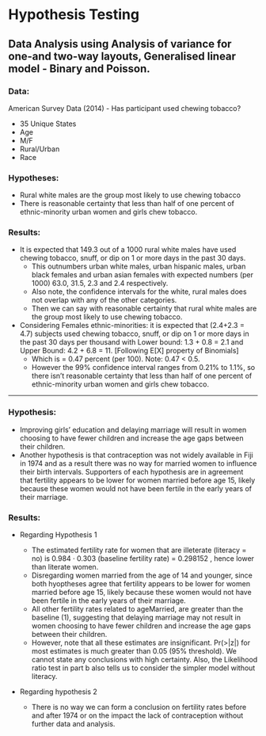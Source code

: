 # Hypothesis Testing
Data Analysis using Analysis of variance for one-and two-way layouts, Generalised linear model - Binary and Poisson. 
----
### Data:
American Survey Data (2014) - Has participant used chewing tobacco? 
- 35 Unique States
- Age
- M/F
- Rural/Urban
- Race

### Hypotheses: 
* Rural white males are the group most likely to use chewing tobacco
* There is reasonable certainty that less than half of one percent of ethnic-minority urban women and girls chew tobacco.

### Results:
* It is expected that 149.3 out of a 1000 rural white males have used chewing tobacco, snuff, or dip on 1 or more days in the past 30 days.
  * This outnumbers urban white males, urban hispanic males, urban black females and urban asian females with expected numbers (per 1000) 63.0, 31.5, 2.3 and 2.4 respectively.
  * Also note, the confidence intervals for the white, rural males does not overlap with any of the other categories.
  * Then we can say with reasonable certainty that rural white males are the group most likely to use chewing tobacco.
* Considering Females ethnic-minorities: it is expected that (2.4+2.3 = 4.7) subjects used chewing tobacco, snuff, or dip on 1 or more days in the past 30 days per thousand with Lower bound: 1.3 + 0.8 = 2.1 and Upper Bound: 4.2 + 6.8 = 11. [Following E[X] property of Binomials]
  * Which is = 0.47 percent (per 100). Note: 0.47 < 0.5.
  * However the 99% confidence interval ranges from 0.21% to 1.1%, so there isn’t reasonable certainty
  that less than half of one percent of ethnic-minority urban women and girls chew tobacco.

---
### Hypothesis: 
* Improving girls’ education and delaying marriage will result in women choosing to have fewer children and increase the age gaps between their children. 
* Another hypothesis is that contraception was not widely available in Fiji in 1974 and as a result there was no way for married women to influence their birth intervals. Supporters of each hypothesis are in agreement that fertility appears to be lower for women married before age 15, likely because these women would not have been fertile in the early years of their marriage.

### Results:

* Regarding Hypothesis 1
  * The estimated fertility rate for women that are illeterate (literacy = no) is 0.984 ·
  0.303 (baseline fertility rate) = 0.298152 , hence lower than literate women.
  * Disregarding women married from the age of 14 and younger, since both hyoptheses agree that fertility appears to be lower for women married before age 15, likely because these women would not have been fertile in the early years of their marriage.
  * All other fertility rates related to ageMarried, are greater than the baseline (1), suggesting that delaying marriage may not result in women choosing to have fewer children and increase the age gaps between their children.
  * However, note that all these estimates are insignificant. Pr(>|z|) for most estimates is much greater than 0.05 (95% threshold). We cannot state any conclusions with high certainty. Also, the Likelihood ratio test in part b also tells us to consider the simpler model without literacy.
  
* Regarding hypothesis 2
  * There is no way we can form a conclusion on fertility rates before and after 1974 or on the impact
  the lack of contraception without further data and analysis.
